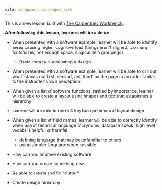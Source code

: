 ```yaml
---
site: sandpaper::sandpaper_site
---
```


This is a new lesson built with [The Carpentries Workbench][workbench]. 


**After following this lesson, learners will be able to:**
 
* When presented with a software example, learner will be able to identify areas causing higher cognitive load (things aren't aligned, too many fonts/sizes, not enough space, illogical item groupings)
    * Basic literacy in evaluating a design

* When presented with a software example, learner will be able to call out what 'stands out first, second, and third' on the page in an order similar to the instructer's own perception. 

* When given a list of software functions, ranked by importance, learner will be able to create a layout using shapes and text that establishes a hierarchy 

* Learner will be able to recite 3 key best practices of layout design 

* When given a list of field names, learner will be able to correctly identify when use of technical language (Acrynoms, database speak, high level vocab) is helpful or harmful 
    * defining language that may be unfamilliar to others
    * using simpler language when possible

* How can you improve existing software
* How can you create something new


* Be able to create and fix "clutter"
* Create design hirearchy


[workbench]: https://carpentries.github.io/sandpaper-docs

